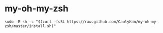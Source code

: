# my-oh-my-zsh

```
sudo -E sh -c "$(curl -fsSL https://raw.github.com/CaulyKan/my-oh-my-zsh/master/install.sh)"
```
